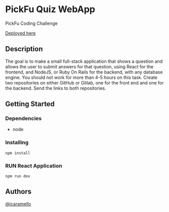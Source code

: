 # PickFu Quiz WebApp

PickFu Coding Challenge 

[Deployed here](http://100.29.178.172:3000/)

## Description

The goal is to make a small full-stack application that shows a question and allows the user to submit answers for that question, using React for the frontend, and NodeJS, or Ruby On Rails for the backend, with any database engine. You should not work for more than 4-5 hours on this task.
Create two repositories on either GitHub or Gitlab, one for the front end and one for the backend. Send the links to both repositories.


## Getting Started

### Dependencies

* node


### Installing

```
npm install
```
### RUN React Application

```
npm run dev
```


## Authors

[@jcaramello](https://github.com/jcaramello)

